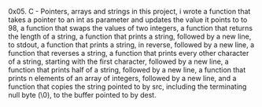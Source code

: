 0x05. C - Pointers, arrays and strings
in this project, i wrote a function that takes a pointer to an int as parameter and updates the value it points to to 98, a function that swaps the values of two integers, a function that returns the length of a string, a function that prints a string, followed by a new line, to stdout,  a function that prints a string, in reverse, followed by a new line, a function that reverses a string, a function that prints every other character of a string, starting with the first character, followed by a new line,  a function that prints half of a string, followed by a new line,  a function that prints n elements of an array of integers, followed by a new line, and  a function that copies the string pointed to by src, including the terminating null byte (\0), to the buffer pointed to by dest.
